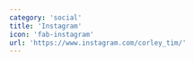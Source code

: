 ```yaml
---
category: 'social'
title: 'Instagram'
icon: 'fab-instagram'
url: 'https://www.instagram.com/corley_tim/'
---
```

